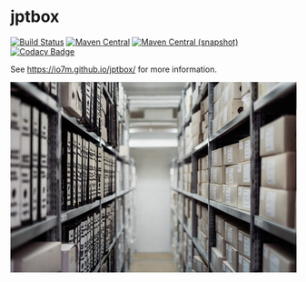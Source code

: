 jptbox
===

[![Build Status](https://travis-ci.org/io7m/jptbox.svg?branch=master)](https://travis-ci.org/io7m/jptbox)
[![Maven Central](https://maven-badges.herokuapp.com/maven-central/com.io7m.jptbox/io7m-jptbox/badge.png)](https://maven-badges.herokuapp.com/maven-central/com.io7m.jptbox/io7m-jptbox)
[![Maven Central (snapshot)](https://img.shields.io/nexus/s/https/oss.sonatype.org/com.io7m.jptbox/com.io7m.jptbox.svg?style=flat-square)](https://oss.sonatype.org/content/repositories/snapshots/com/io7m/jptbox/)
[![Codacy Badge](https://api.codacy.com/project/badge/Grade/b21f135a032748408c0249563e94c1eb)](https://www.codacy.com/app/github_79/jptbox?utm_source=github.com&amp;utm_medium=referral&amp;utm_content=io7m/jptbox&amp;utm_campaign=Badge_Grade)

See https://io7m.github.io/jptbox/ for more information.

![jptbox](./src/site/resources/jptbox.jpg?raw=true)

